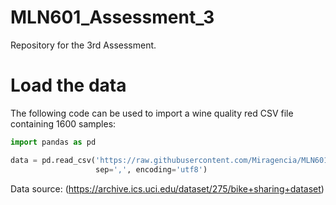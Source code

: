 # MLN601_Assessment_3

Repository for the 3rd Assessment.

# Load the data
The following code can be used to import a wine quality red CSV file containing 1600 samples:

```python
import pandas as pd

data = pd.read_csv('https://raw.githubusercontent.com/Miragencia/MLN601_Assessment_3/main/bike%2Bsharing%2Bdataset/day.csv',
                   sep=',', encoding='utf8')
```

Data source: (https://archive.ics.uci.edu/dataset/275/bike+sharing+dataset)
